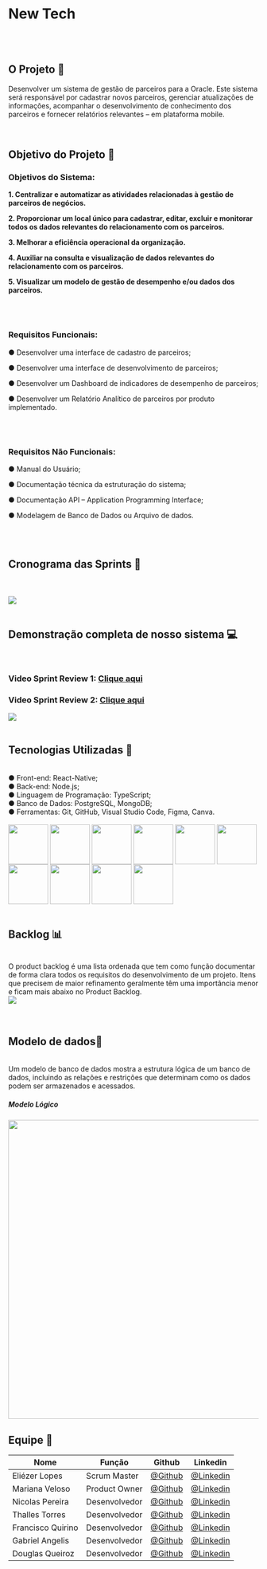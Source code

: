 <h1> New Tech </h1>

<br> <br>

<h2> O Projeto 💼 </h2>

<p>Desenvolver um sistema de gestão de parceiros para a Oracle. Este sistema será responsável por
cadastrar novos parceiros, gerenciar atualizações de informações, acompanhar o desenvolvimento
de conhecimento dos parceiros e fornecer relatórios relevantes – em plataforma mobile.</p>

<br>

<h2>Objetivo do Projeto 📌</h2>

<h3>Objetivos do Sistema: </h3>
<p><b>1. Centralizar e automatizar as atividades relacionadas à gestão de parceiros de negócios.</p> </b>
<p><b>2. Proporcionar um local único para cadastrar, editar, excluir e monitorar todos os dados relevantes
do relacionamento com os parceiros.</p> </b>
<p><b>3. Melhorar a eficiência operacional da organização.</p> </b>
<p><b>4. Auxiliar na consulta e visualização de dados relevantes do relacionamento com os parceiros.</p> </b>
<p><b>5. Visualizar um modelo de gestão de desempenho e/ou dados dos parceiros.  </p> </b>
 
<br><br>
 
<h3> Requisitos Funcionais: </h3>

<p> ● Desenvolver uma interface de cadastro de parceiros; </p>
<p> ● Desenvolver uma interface de desenvolvimento de parceiros;  </p>
<p> ● Desenvolver um Dashboard de indicadores de desempenho de parceiros; </p>
<p> ● Desenvolver um Relatório Analítico de parceiros por produto implementado.</p>

<br><br>

<h3> Requisitos Não Funcionais: </h3> 

 <p> ● Manual do Usuário; </p>
 <p> ● Documentação técnica da estruturação do sistema; </p>
 <p> ● Documentação API – Application Programming Interface; </p>
 <p> ● Modelagem de Banco de Dados ou Arquivo de dados. </p>

 <br>
 <br>
 
<h2>Cronograma das Sprints 📆</h2>
<br>
<br>
<img align="center" src="Imagens/cronograma2.jpg"/>

<br>
<br>
<h2>Demonstração completa de nosso sistema 💻</h2><br>
<h3> Video Sprint Review 1: <a href="https://youtu.be/Wta7mGWDcBE?si=ktAhCTTZvtMGwAHO">Clique aqui</a></h3>
<h3> Video Sprint Review 2: <a href="https://youtu.be/CRgsnU3LqM0">Clique aqui</a></h3>
<img align="center" src="#"/>
<br>
<br>

<h2>Tecnologias Utilizadas 🔧</h2>
<br>
● Front-end: React-Native;<br>
● Back-end: Node.js;<br>
● Linguagem de Programação: TypeScript;<br>
● Banco de Dados: PostgreSQL, MongoDB;<br>
● Ferramentas: Git, GitHub, Visual Studio Code, Figma, Canva.<br>
<div style="display: inline_blocks"><br>              
<img align="center"src="Imagens/react.png" height= "80" width= "80"/>
<img align="center"src="Imagens/nodejs.png" height= "80" width= "80"/>
<img align="center"src="Imagens/typescript.png" height= "80" width= "80"/>
<img align="center"src="Imagens/postgre.png" height= "80" width= "80"/>
<img align="center"src="Imagens/mongo.png" height= "80" width= "80"/>
<img align="center"src="Imagens/git.png" height= "80" width= "80"/>
<img align="center"src="Imagens/github.webp" height= "80" width= "80"/>
<img align="center"src="Imagens/vs.png" height= "80" width= "80"/>
<img align="center"src="Imagens/figma.png" height= "80" width= "80"/>
<img align="center"src="Imagens/canva.png" height= "80" width= "80"/>
<br>
<br>

<h2>Backlog 📊</h2><br>
 O product backlog é uma lista ordenada que tem como função documentar de forma clara todos os requisitos do desenvolvimento de um projeto. Itens que precisem de maior refinamento geralmente têm uma importância menor e ficam mais abaixo no Product Backlog.  
<br>
<img align="center" src="Imagens/backlog2.jpg"/>
<br>
<br>
<br>
<h2>Modelo de dados📑</h2><br>
 Um modelo de banco de dados mostra a estrutura lógica de um banco de dados, incluindo as relações e restrições que determinam como os dados podem ser armazenados e acessados.
<br>

<h5>Modelo Lógico<h5>
<img align="center"src="Imagens/SPRINT2-2024-05-05_15-11.png" height= "600" width= "1100"/>
<br>

<h2>Equipe 👾</h2>
 
 Nome|Função|Github|Linkedin 
-----|------|------|---------
Eliézer Lopes       |Scrum Master|[@Github](https://github.com/EliezerLopes1)|[@Linkedin](https://www.linkedin.com/in/eli%C3%A9zer-lopes-b89a4124a)
Mariana Veloso      |Product Owner|[@Github](https://github.com/Marih2210)|[@Linkedin](https://www.linkedin.com/in/mariana-veloso-979436231)
Nicolas Pereira     |Desenvolvedor|[@Github](https://github.com/NicolasPereira06)|[@Linkedin](https://www.linkedin.com/in/nicolaspereira06/)
Thalles Torres      |Desenvolvedor|[@Github](https://github.com/thallestorres)|[@Linkedin](www.linkedin.com/in/thalles-torres-83449a285)
Francisco Quirino   |Desenvolvedor|[@Github](https://www.github.com/ciscoquirino)|[@Linkedin](https://www.linkedin.com/in/francisco-quirino )
Gabriel Angelis     |Desenvolvedor|[@Github](https://github.com/GabrAngelis)|[@Linkedin](https://www.linkedin.com/in/gabriel-luis-de-angelis-b64816237/)
Douglas Queiroz     |Desenvolvedor|[@Github](https://github.com/douglaswe)|[@Linkedin](https://www.linkedin.com/in/douglas-queiroz-3b9a72212/)
<br>
<br>
